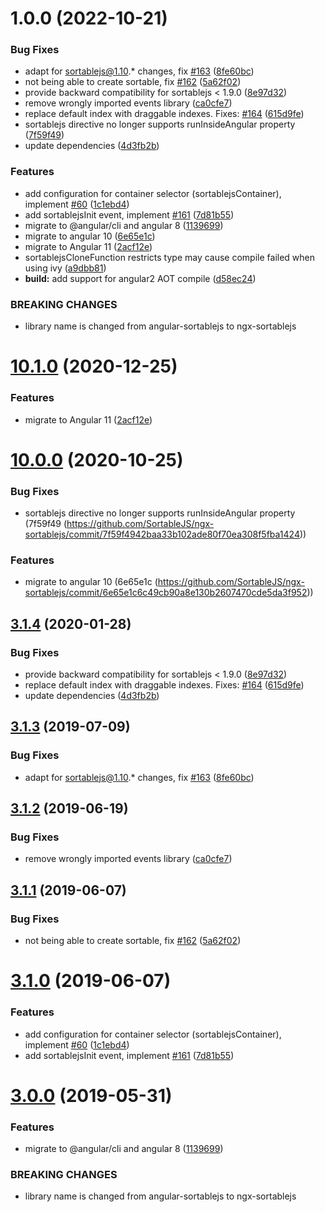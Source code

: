 # 1.0.0 (2022-10-21)


### Bug Fixes

* adapt for sortablejs@1.10.* changes, fix [#163](https://github.com/MrPhelko/ngx-sortablejs/issues/163) ([8fe60bc](https://github.com/MrPhelko/ngx-sortablejs/commit/8fe60bc05e238a98518295d930f528aeee1c3223))
* not being able to create sortable, fix [#162](https://github.com/MrPhelko/ngx-sortablejs/issues/162) ([5a62f02](https://github.com/MrPhelko/ngx-sortablejs/commit/5a62f0247c46d135e142df834445151bc7d03dba))
* provide backward compatibility for sortablejs < 1.9.0 ([8e97d32](https://github.com/MrPhelko/ngx-sortablejs/commit/8e97d32a7b06e013d2fde8283f40665ea9f07205))
* remove wrongly imported events library ([ca0cfe7](https://github.com/MrPhelko/ngx-sortablejs/commit/ca0cfe702e6fff6f118ec2b8a5fb59ec0ed1f954))
* replace default index with draggable indexes. Fixes: [#164](https://github.com/MrPhelko/ngx-sortablejs/issues/164) ([615d9fe](https://github.com/MrPhelko/ngx-sortablejs/commit/615d9fe62a1d4c07a2baed98714af12b845e9bc6))
* sortablejs directive no longer supports runInsideAngular property ([7f59f49](https://github.com/MrPhelko/ngx-sortablejs/commit/7f59f4942baa33b102ade80f70ea308f5fba1424))
* update dependencies ([4d3fb2b](https://github.com/MrPhelko/ngx-sortablejs/commit/4d3fb2b9d3fc8be15348cfa7c630b4f1cd34c8bb))


### Features

* add configuration for container selector (sortablejsContainer), implement [#60](https://github.com/MrPhelko/ngx-sortablejs/issues/60) ([1c1ebd4](https://github.com/MrPhelko/ngx-sortablejs/commit/1c1ebd4bf79e855aa90b2f6f0bb43e9b6ab0f052))
* add sortablejsInit event, implement [#161](https://github.com/MrPhelko/ngx-sortablejs/issues/161) ([7d81b55](https://github.com/MrPhelko/ngx-sortablejs/commit/7d81b55e4fe7fb987596c0b093989137e2c4bba1))
* migrate to @angular/cli and angular 8 ([1139699](https://github.com/MrPhelko/ngx-sortablejs/commit/11396994e12bb43a028c66cb753226ca4a37435d))
* migrate to angular 10 ([6e65e1c](https://github.com/MrPhelko/ngx-sortablejs/commit/6e65e1c6c49cb90a8e130b2607470cde5da3f952))
* migrate to Angular 11 ([2acf12e](https://github.com/MrPhelko/ngx-sortablejs/commit/2acf12e239e3f97ef4c26ea52295ae4007197798))
* sortablejsCloneFunction restricts type may cause compile failed when using ivy ([a9dbb81](https://github.com/MrPhelko/ngx-sortablejs/commit/a9dbb81efbab7d740f177635738990e0c7a4d34e))
* **build:** add support for angular2 AOT compile ([d58ec24](https://github.com/MrPhelko/ngx-sortablejs/commit/d58ec24f9d8249081ee342f7dd016565f8ae0332))


### BREAKING CHANGES

* library name is changed from angular-sortablejs to ngx-sortablejs

# [10.1.0](https://github.com/SortableJS/ngx-sortablejs/compare/v10.0.0...v10.1.0) (2020-12-25)


### Features

* migrate to Angular 11 ([2acf12e](https://github.com/SortableJS/ngx-sortablejs/commit/2acf12e239e3f97ef4c26ea52295ae4007197798))

# [10.0.0](https://github.com/SortableJS/ngx-sortablejs/compare/v3.1.4...v10.0.0) (2020-10-25)

### Bug Fixes

* sortablejs directive no longer supports runInsideAngular property (7f59f49 (https://github.com/SortableJS/ngx-sortablejs/commit/7f59f4942baa33b102ade80f70ea308f5fba1424))

### Features

* migrate to angular 10 (6e65e1c (https://github.com/SortableJS/ngx-sortablejs/commit/6e65e1c6c49cb90a8e130b2607470cde5da3f952))

## [3.1.4](https://github.com/SortableJS/angular-sortablejs/compare/v3.1.3...v3.1.4) (2020-01-28)


### Bug Fixes

* provide backward compatibility for sortablejs < 1.9.0 ([8e97d32](https://github.com/SortableJS/angular-sortablejs/commit/8e97d32a7b06e013d2fde8283f40665ea9f07205))
* replace default index with draggable indexes. Fixes: [#164](https://github.com/SortableJS/angular-sortablejs/issues/164) ([615d9fe](https://github.com/SortableJS/angular-sortablejs/commit/615d9fe62a1d4c07a2baed98714af12b845e9bc6))
* update dependencies ([4d3fb2b](https://github.com/SortableJS/angular-sortablejs/commit/4d3fb2b9d3fc8be15348cfa7c630b4f1cd34c8bb))

## [3.1.3](https://github.com/SortableJS/angular-sortablejs/compare/v3.1.2...v3.1.3) (2019-07-09)


### Bug Fixes

* adapt for sortablejs@1.10.* changes, fix [#163](https://github.com/SortableJS/angular-sortablejs/issues/163) ([8fe60bc](https://github.com/SortableJS/angular-sortablejs/commit/8fe60bc))

## [3.1.2](https://github.com/SortableJS/angular-sortablejs/compare/v3.1.1...v3.1.2) (2019-06-19)


### Bug Fixes

* remove wrongly imported events library ([ca0cfe7](https://github.com/SortableJS/angular-sortablejs/commit/ca0cfe7))

## [3.1.1](https://github.com/SortableJS/angular-sortablejs/compare/v3.1.0...v3.1.1) (2019-06-07)


### Bug Fixes

* not being able to create sortable, fix [#162](https://github.com/SortableJS/angular-sortablejs/issues/162) ([5a62f02](https://github.com/SortableJS/angular-sortablejs/commit/5a62f02))

# [3.1.0](https://github.com/SortableJS/angular-sortablejs/compare/v3.0.0...v3.1.0) (2019-06-07)


### Features

* add configuration for container selector (sortablejsContainer), implement [#60](https://github.com/SortableJS/angular-sortablejs/issues/60) ([1c1ebd4](https://github.com/SortableJS/angular-sortablejs/commit/1c1ebd4))
* add sortablejsInit event, implement [#161](https://github.com/SortableJS/angular-sortablejs/issues/161) ([7d81b55](https://github.com/SortableJS/angular-sortablejs/commit/7d81b55))

# [3.0.0](https://github.com/SortableJS/angular-sortablejs/compare/v2.7.0...v3.0.0) (2019-05-31)


### Features

* migrate to @angular/cli and angular 8 ([1139699](https://github.com/SortableJS/angular-sortablejs/commit/1139699))


### BREAKING CHANGES

* library name is changed from angular-sortablejs to ngx-sortablejs
